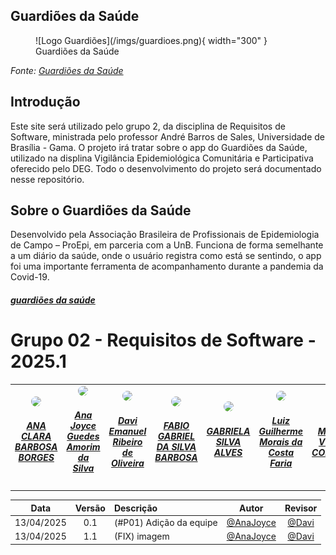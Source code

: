## Guardiões da Saúde

<figure markdown="span">
  ![Logo Guardiões](/imgs/guardioes.png){ width="300" }
  <figcaption>Guardiões da Saúde</figcaption>
</figure>

*Fonte: [Guardiões da Saúde](https://linktr.ee/guardioesdasaude)*

## Introdução
Este site será utilizado pelo grupo 2, da disciplina de Requisitos de Software, ministrada pelo professor André Barros de Sales, Universidade de Brasília - Gama. O projeto irá tratar sobre o app do Guardiões da Saúde, utilizado na displina Vigilância Epidemiológica Comunitária e Participativa oferecido pelo DEG. Todo o desenvolvimento do projeto será documentado nesse repositório.

## Sobre o Guardiões da Saúde
Desenvolvido pela Associação Brasileira de Profissionais de Epidemiologia de Campo – ProEpi, em parceria com a UnB. Funciona de forma semelhante a um diário da saúde, onde o usuário registra como está se sentindo, o app foi uma importante ferramenta de acompanhamento durante a pandemia da Covid-19.  
<a href="https://fef.unb.br/index.php/noticias/101-aplicativo-guardioes-da-saude-oferece-4-creditos-aos-alunos-da-unb"> <h5>guardiões da saúde</h5> </a>

# Grupo 02 - Requisitos de Software - 2025.1
<center>
<table style="margin-left: auto; margin-right: auto;">
  <tr>
        <td align="center">
            <a href="https://github.com/anabborges">
                <img style="border-radius: 50%;" src="https://avatars.githubusercontent.com/u/109738757?v=4" width="150px;"/>
                <h5 class="text-center">ANA CLARA BARBOSA BORGES</h5>
            </a>
        </td>
        <td align="center">
            <a href="https://github.com/anajoyceamorim">
                <img style="border-radius: 50%;" src="https://avatars.githubusercontent.com/u/106260288?v=4" width="150px;"/>
                <h5 class="text-center">Ana Joyce Guedes Amorim da Silva</h5>
            </a>
        </td>
      <td align="center">
            <a href="https://github.com/daviRolvr">
                <img style="border-radius: 50%;" src="https://avatars.githubusercontent.com/u/145626856?v=4" width="150px;"/>
                <h5 class="text-center">Davi Emanuel Ribeiro de Oliveira</h5>
            </a>
        </td>
    <td align="center">
            <a href="https://github.com/fabinsz">
                <img style="border-radius: 50%;" src="https://avatars.githubusercontent.com/u/132784196?v=4" width="150px;"/>
                <h5 class="text-center">FABIO GABRIEL DA SILVA BARBOSA</h5>
            </a>
        </td>
    <td align="center">
            <a href="https://github.com/gaubiela">
                <img style="border-radius: 50%;" src="https://avatars.githubusercontent.com/u/92053289?v=4" width="150px;"/>
                <h5 class="text-center">GABRIELA SILVA ALVES</h5>
            </a>
        </td>
         </td>
    <td align="center">
            <a href="https://github.com/luizfaria1989">
                <img style="border-radius: 50%;" src="https://avatars.githubusercontent.com/u/90045018?v=4" width="150px;"/>
                <h5 class="text-center">Luiz Guilherme Morais da Costa Faria</h5>
            </a>
        </td>
   <td align="center">
            <a href="https://github.com/MVConsorte">
                <img style="border-radius: 50%;" src="https://avatars.githubusercontent.com/u/108163301?v=4" width="150px;"/>
                <h5 class="text-center">MATEUS VILLELA CONSORTE</h5>
            </a>
        </td>
    </tr>
</table>
</center>

| Data       | Versão | Descrição                                 | Autor                                      | Revisor                                     |
| :--------: | :----: | :---------------------------------------- | :----------------------------------------: | :----------------------------------------: |
| 13/04/2025 |  0.1   | (#P01) Adição da equipe| [@AnaJoyce](https://github.com/anajoyceamorim)   | [@Davi](https://github.com/daviRolvr) |
| 13/04/2025 |  1.1   | (FIX) imagem | [@AnaJoyce](https://github.com/anajoyceamorim)   | [@Davi](https://github.com/daviRolvr)  |
